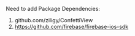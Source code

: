 Need to add Package Dependencies:
1. github.com/ziligy/ConfettiView
2. https://github.com/firebase/firebase-ios-sdk
